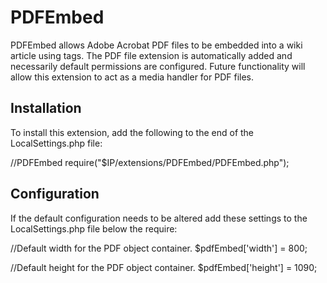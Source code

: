PDFEmbed
========

PDFEmbed allows Adobe Acrobat PDF files to be embedded into a wiki article using <pdf></pdf> tags. The PDF file extension is automatically added and necessarily default permissions are configured. Future functionality will allow this extension to act as a media handler for PDF files.


Installation
------------
To install this extension, add the following to the end of the LocalSettings.php file:

//PDFEmbed
require("$IP/extensions/PDFEmbed/PDFEmbed.php");

Configuration
---------------------

If the default configuration needs to be altered add these settings to the LocalSettings.php file below the require:

//Default width for the PDF object container.
$pdfEmbed['width'] = 800;

//Default height for the PDF object container.
$pdfEmbed['height'] = 1090;